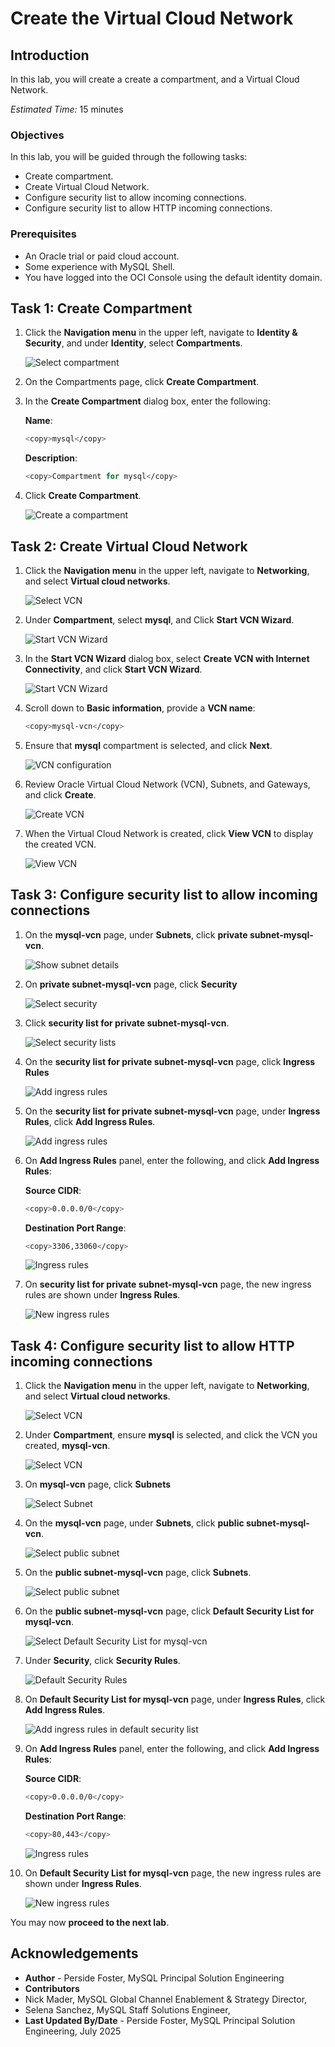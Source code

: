 # Create the Virtual Cloud Network

## Introduction

In this lab, you will create a create a compartment, and a Virtual Cloud Network.

_Estimated Time:_ 15 minutes

### Objectives

In this lab, you will be guided through the following tasks:

- Create compartment.
- Create Virtual Cloud Network.
- Configure security list to allow incoming connections.
- Configure security list to allow HTTP incoming connections.

### Prerequisites

- An Oracle trial or paid cloud account.
- Some experience with MySQL Shell.
- You have logged into the OCI Console using the default identity domain.

## Task 1: Create Compartment

1. Click the **Navigation menu** in the upper left, navigate to **Identity & Security**, and under **Identity**, select **Compartments**.

    ![Select compartment](./images/1-select-compartment.png "Select compartment")

2. On the Compartments page, click **Create Compartment**.

3. In the **Create Compartment** dialog box, enter the following:

    **Name**:

    ```bash
    <copy>mysql</copy>
    ```
    
    **Description**:

    ```bash
    <copy>Compartment for mysql</copy>
    ```

5. Click **Create Compartment**.

    ![Create a compartment](./images/2-create-compartment.png "Create a compartment")

## Task 2: Create Virtual Cloud Network

1. Click the **Navigation menu** in the upper left, navigate to **Networking**, and select **Virtual cloud networks**.

    ![Select VCN](./images/3-select-vcn.png "Select VCN")

2. Under **Compartment**, select **mysql**, and Click **Start VCN Wizard**.

    ![Start VCN Wizard](./images/4-start-vcn-wizard.png "Start VCN Wizard ")

3. In the **Start VCN Wizard** dialog box, select **Create VCN with Internet Connectivity**, and click **Start VCN Wizard**.

    ![Start VCN Wizard](./images/5-start-vcn-wizard-dialog-box.png "Start VCN Wizard ")

4. Scroll down to  **Basic information**, provide a **VCN name**:

    ```bash
    <copy>mysql-vcn</copy>
    ```

5. Ensure that **mysql** compartment is selected, and click **Next**.

    ![VCN configuration](./images/6-create-vcn-internet-connectivity.png "VCN configuration")

6. Review Oracle Virtual Cloud Network (VCN), Subnets, and Gateways, and click **Create**.

    ![Create VCN](./images/7-create-vcn.png "Create VCN")

7. When the Virtual Cloud Network is created, click **View VCN** to display the created VCN.

    ![View VCN](./images/8-view-vcn.png "View VCN")

## Task 3: Configure security list to allow incoming connections

1. On the **mysql-vcn** page, under **Subnets**, click  **private subnet-mysql-vcn**.

     ![Show subnet details](./images/9-vcn-subnet.png "Show subnet details")

2. On **private subnet-mysql-vcn** page, click **Security**

    ![Select security](./images/10-private-subnet-security.png "Select security")

3. Click  **security list for private subnet-mysql-vcn**.

    ![Select security lists](./images/11-select-security-list.png "Select security lists")

4. On the **security list for private subnet-mysql-vcn** page, click **Ingress Rules**

    ![Add ingress rules](./images/12-select-security-rules.png "Add ingress rules")

5. On the **security list for private subnet-mysql-vcn** page, under **Ingress Rules**, click **Add Ingress Rules**.

    ![Add ingress rules](./images/13-add-ingress-rules.png "Add ingress rules")

6. On **Add Ingress Rules** panel, enter the following, and click **Add Ingress Rules**:

    **Source CIDR**:

    ```bash
    <copy>0.0.0.0/0</copy>
    ```

    **Destination Port Range**:

    ```bash
    <copy>3306,33060</copy>
    ```

    ![Ingress rules](./images/14-enter-ingress-rules.png "Ingress rules")

7. On **security list for private subnet-mysql-vcn** page, the new ingress rules are shown under **Ingress Rules**.

    ![New ingress rules](./images/15-new-ingress-rules.png "New ingress rules")

## Task 4: Configure security list to allow HTTP incoming connections

1. Click the **Navigation menu** in the upper left, navigate to **Networking**, and select **Virtual cloud networks**.

    ![Select VCN](./images/3-select-vcn.png "Select VCN")

2. Under **Compartment**, ensure **mysql** is selected, and click the VCN you created, **mysql-vcn**.

    ![Select VCN](./images/16-select-vcn.png "Select VCN")

3. On **mysql-vcn** page, click **Subnets**

    ![Select Subnet](./images/17-mysql-vcn.png "Select Subnet")

4. On the **mysql-vcn** page, under **Subnets**, click  **public subnet-mysql-vcn**.

    ![Select public subnet](./images/18-public-vcn-subnet.png "Select public subnet")

5. On the **public subnet-mysql-vcn** page, click **Subnets**.

    ![Select public subnet](./images/19-public-subnet-security.png "Select public subnet")

6. On the **public subnet-mysql-vcn** page, click **Default Security List for mysql-vcn**.

    ![Select Default Security List for mysql-vcn](./images/20-public-subnet-security-list.png "Select Default Security List for mysql-vcn")

7. Under **Security**, click **Security Rules**.

    ![Default Security Rules](./images/21-default-security-list.png "Default Security Rules")

8. On **Default Security List for mysql-vcn** page, under **Ingress Rules**, click **Add Ingress Rules**.

    ![Add ingress rules in default security list](./images/22-add-ingress-rules-default-security-list.png "Add ingress rules in default security list")

9. On **Add Ingress Rules** panel, enter the following, and click **Add Ingress Rules**:

    **Source CIDR**:

    ```bash
    <copy>0.0.0.0/0</copy>
    ```

    **Destination Port Range**:

    ```bash
    <copy>80,443</copy>
    ```

    ![Ingress rules](./images/23-enter-ingess-rules-default-security-list.png "Ingress rules") 

10. On **Default Security List for mysql-vcn** page, the new ingress rules are shown under **Ingress Rules**.

    ![New ingress rules](./images/24-new-ingress-rules-default-security-list.png "New ingress rules")


You may now **proceed to the next lab**.

## Acknowledgements

- **Author** - Perside Foster, MySQL Principal Solution Engineering
- **Contributors** 
- Nick Mader, MySQL Global Channel Enablement & Strategy Director, 
- Selena Sanchez, MySQL Staff Solutions Engineer,
- **Last Updated By/Date** - Perside Foster, MySQL Principal Solution Engineering, July   2025
